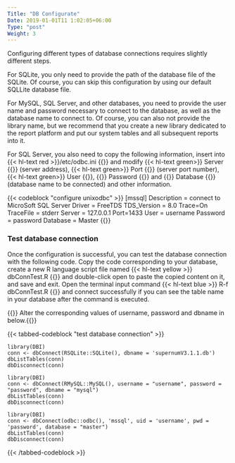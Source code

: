 ```yaml
---
Title: "DB Configurate"
Date: 2019-01-01T11 1:02:05+06:00
Type: "post"
Weight: 3
---
```

Configuring different types of database connections requires slightly different steps.  

For SQLite, you only need to provide the path of the database file of the SQLite. Of course, you can skip this configuration by using our default SQLLite database file.  

For MySQL, SQL Server, and other databases, you need to provide the user name and password necessary to connect to the database, as well as the database name to connect to. Of course, you can also not provide the library name, but we recommend that you create a new library dedicated to the report platform and put our system tables and all subsequent reports into it.  

For SQL Server, you also need to copy the following information, insert into {{< hl-text red >}}/etc/odbc.ini {{</hl-text >}} and modify {{< hl-text green>}} Server {{</hl-text >}} (server address), {{< hl-text green>}} Port {{</hl-text >}} (server port number), {{< hl-text green>}} User {{</hl-text>}}, {{<hl-text green >}} Password {{</hl-text >}} and {{<hl-text green >}} Database {{</hl-text >}} (database name to be connected) and other information.  

{{< codeblock "configure unixodbc" >}}
  [mssql]
  Description = connect to MicroSoft SQL Server
  Driver = FreeTDS
  TDS_Version = 8.0
  Trace=On
  TraceFile = stderr
  Server = 127.0.0.1
  Port=1433
  User = username
  Password = password
  Database = Master
{{</codeblock >}}  

### Test database connection  

Once the configuration is successful, you can test the database connection with the following code. Copy the code corresponding to your database, create a new R language script file named {{< hl-text yellow >}} dbConnTest.R {{</hl-text >}} and double-click open to paste the copied content on it, and save and exit. Open the terminal input command {{< hl-text blue >}} R-f dbConnTest.R {{</hl-text >}} and connect successfully if you can see the table name in your database after the command is executed.  

{{<alert warning >}} Alter the corresponding values of username, password and dbname in below.{{</alert >}}  

{{< tabbed-codeblock "test database connection" >}}
  <!-- tab SQLite -->
    library(DBI)
    conn <- dbConnect(RSQLite::SQLite(), dbname = 'supernumV3.1.1.db')
    dbListTables(conn)
    dbDisconnect(conn)
  <!-- endtab -->
  <!-- tab MySQL -->
    library(DBI)
    conn <- dbConnect(RMySQL::MySQL(), username = "username", password = "password", dbname = "mysql")
    dbListTables(conn)
    dbDisconnect(conn)
  <!-- endtab -->
  <!-- tab SQLServer -->
    library(DBI)
    conn <- dbConnect(odbc::odbc(), 'mssql', uid = 'username', pwd = 'password', database = "master")
    dbListTables(conn)
    dbDisconnect(conn)
  <!-- endtab -->
{{< /tabbed-codeblock >}}
